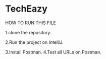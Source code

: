 # TechEazy

HOW TO RUN THIS FILE

1.clone the repository.


2.Run the project on IntelliJ.


3.Install Postman.
4.Test all URLs on Postman.
